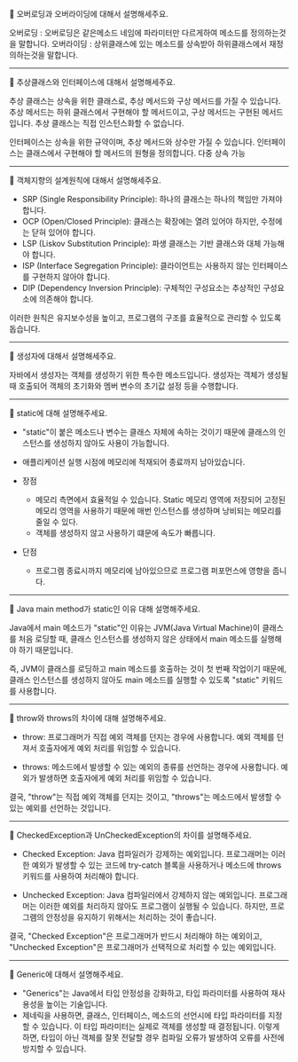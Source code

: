🔔 오버로딩과 오버라이딩에 대해서 설명해세주요.

오버로딩 : 오버로딩은 같은메소드 네임에 파라미터만 다르게하여 메소드를 정의하는것을 말합니다.
오버라이딩 : 상위클래스에 있는 메소드를 상속받아 하위클래스에서 재정의하는것을 말합니다.

---
🔔 추상클래스와 인터페이스에 대해서 설명해세주요.

추상 클래스는 상속을 위한 클래스로, 추상 메서드와 구상 메서드를 가질 수 있습니다. 추상 메서드는 하위 클래스에서 구현해야 할 메서드이고, 구상 메서드는 구현된 메서드입니다. 추상 클래스는 직접 인스턴스화할 수 없습니다.

인터페이스는 상속을 위한 규약이며, 추상 메서드와 상수만 가질 수 있습니다. 인터페이스는 클래스에서 구현해야 할 메서드의 원형을 정의합니다. 다중 상속 가능

---
🔔 객체지향의 설계원칙에 대해서 설명해세주요.

* SRP (Single Responsibility Principle): 하나의 클래스는 하나의 책임만 가져야 합니다.
* OCP (Open/Closed Principle): 클래스는 확장에는 열려 있어야 하지만, 수정에는 닫혀 있어야 합니다.
* LSP (Liskov Substitution Principle): 파생 클래스는 기반 클래스와 대체 가능해야 합니다.
* ISP (Interface Segregation Principle): 클라이언트는 사용하지 않는 인터페이스를 구현하지 않아야 합니다.
* DIP (Dependency Inversion Principle): 구체적인 구성요소는 추상적인 구성요소에 의존해야 합니다.

이러한 원칙은 유지보수성을 높이고, 프로그램의 구조를 효율적으로 관리할 수 있도록 돕습니다.

---
🔔 생성자에 대해서 설명해세주요.

자바에서 생성자는 객체를 생성하기 위한 특수한 메소드입니다. 생성자는 객체가 생성될 때 호출되어 객체의 초기화와 멤버 변수의 초기값 설정 등을 수행합니다.

---
🔔 static에 대해 설명해주세요.

* "static"이 붙은 메소드나 변수는 클래스 자체에 속하는 것이기 때문에 클래스의 인스턴스를 생성하지 않아도 사용이 가능합니다.
* 애플리케이션 실행 시점에 메모리에 적재되어 종료까지 남아있습니다.

* 장점
  * 메모리 측면에서 효율적일 수 있습니다. Static 메모리 영역에 저장되어 고정된 메모리 영역을 사용하기 때문에 매번 인스턴스를 생성하며 낭비되는 메모리를 줄일 수 있다.
  * 객체를 생성하지 않고 사용하기 떄문에 속도가 빠릅니다.
* 단점
  * 프로그램 종료시까지 메모리에 남아있으므로 프로그램 퍼포먼스에 영향을 줍니다.


---
🔔 Java main method가 static인 이유 대해 설명해주세요.

Java에서 main 메소드가 "static"인 이유는 JVM(Java Virtual Machine)이 클래스를 처음 로딩할 때, 클래스 인스턴스를 생성하지 않은 상태에서 main 메소드를 실행해야 하기 때문입니다.

즉, JVM이 클래스를 로딩하고 main 메소드를 호출하는 것이 첫 번째 작업이기 때문에, 클래스 인스턴스를 생성하지 않아도 main 메소드를 실행할 수 있도록 "static" 키워드를 사용합니다.

---
🔔 throw와 throws의 차이에 대해 설명해주세요.

* throw: 프로그래머가 직접 예외 객체를 던지는 경우에 사용합니다. 예외 객체를 던져서 호출자에게 예외 처리를 위임할 수 있습니다.

* throws: 메소드에서 발생할 수 있는 예외의 종류를 선언하는 경우에 사용합니다. 예외가 발생하면 호출자에게 예외 처리를 위임할 수 있습니다.

결국, "throw"는 직접 예외 객체를 던지는 것이고, "throws"는 메소드에서 발생할 수 있는 예외를 선언하는 것입니다.

---
🔔 CheckedException과 UnCheckedException의 차이를 설명해주세요.

* Checked Exception: Java 컴파일러가 강제하는 예외입니다. 프로그래머는 이러한 예외가 발생할 수 있는 코드에 try-catch 블록을 사용하거나 메소드에 throws 키워드를 사용하여 처리해야 합니다.

* Unchecked Exception: Java 컴파일러에서 강제하지 않는 예외입니다. 프로그래머는 이러한 예외를 처리하지 않아도 프로그램이 실행될 수 있습니다. 하지만, 프로그램의 안정성을 유지하기 위해서는 처리하는 것이 좋습니다.

결국, "Checked Exception"은 프로그래머가 반드시 처리해야 하는 예외이고, "Unchecked Exception"은 프로그래머가 선택적으로 처리할 수 있는 예외입니다.

---
🔔 Generic에 대해서 설명해주세요.

* "Generics"는 Java에서 타입 안정성을 강화하고, 타입 파라미터를 사용하여 재사용성을 높이는 기술입니다.
* 제네릭을 사용하면, 클래스, 인터페이스, 메소드의 선언시에 타입 파라미터를 지정할 수 있습니다. 이 타입 파라미터는 실제로 객체를 생성할 때 결정됩니다. 이렇게 하면, 타입이 아닌 객체를 잘못 전달할 경우 컴파일 오류가 발생하여 오류를 사전에 방지할 수 있습니다.



